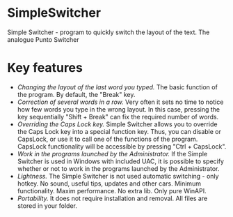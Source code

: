 # SimpleSwitcher
Simple Switcher - program to quickly switch the layout of the text. The analogue Punto Switcher

# Key features
- *Changing the layout of the last word you typed.* The basic function of the program. By default, the "Break" key.
- *Correction of several words in a row.* Very often it sets no time to notice how few words you type in the wrong layout. In this case, pressing the key sequentially "Shift + Break" can fix the required number of words.
- *Overriding the Caps Lock key.* Simple Switcher allows you to override the Caps Lock key into a special function key. Thus, you can disable or CapsLock, or use it to call one of the functions of the program. CapsLock functionality will be accessible by pressing "Ctrl + CapsLock".
- *Work in the programs launched by the Administrator.* If the Simple Switcher is used in Windows with included UAC, it is possible to specify whether or not to work in the programs launched by the Administrator.
- *Lightness.* The Simple Switcher is not used automatic switching - only hotkey. No sound, useful tips, updates and other cars. Minimum functionality. Maxim performance. No extra lib. Only pure WinAPI.
- *Portability.* It does not require installation and removal. All files are stored in your folder.
